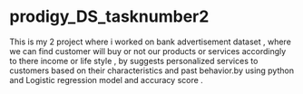 # prodigy_DS_tasknumber2
This is my 2 project where i worked on bank advertisement dataset , where we can find customer will buy or not our  products or services accordingly to there income or life style , by suggests personalized services to customers based on their characteristics and past behavior.by using python and Logistic regression model and accuracy score .
